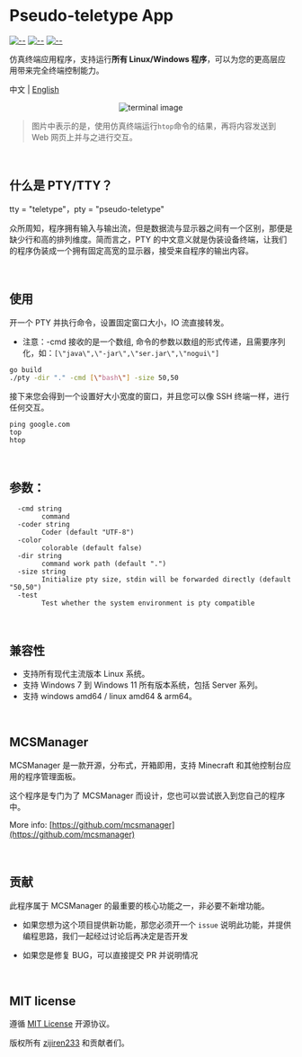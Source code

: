# Pseudo-teletype App

[![--](https://img.shields.io/badge/Go_Version-1.19-green.svg)](https://github.com/MCSManager)
[![--](https://img.shields.io/badge/Support-Windows/Linux-yellow.svg)](https://github.com/MCSManager)
[![--](https://img.shields.io/badge/License-MIT-red.svg)](https://github.com/MCSManager)

仿真终端应用程序，支持运行**所有 Linux/Windows 程序**，可以为您的更高层应用带来完全终端控制能力。

中文 | [English](README.md)

<div align=center>

![terminal image](https://user-images.githubusercontent.com/18360009/202891148-e7e5bf63-c4a9-454f-8f62-c91dc594cefa.png)


</div>

> 图片中表示的是，使用仿真终端运行`htop`命令的结果，再将内容发送到 Web 网页上并与之进行交互。

<br />

## 什么是 PTY/TTY？

tty = "teletype"，pty = "pseudo-teletype"

众所周知，程序拥有输入与输出流，但是数据流与显示器之间有一个区别，那便是缺少行和高的排列维度。简而言之，PTY 的中文意义就是伪装设备终端，让我们的程序伪装成一个拥有固定高宽的显示器，接受来自程序的输出内容。

<br />

## 使用

开一个 PTY 并执行命令，设置固定窗口大小，IO 流直接转发。

- 注意：-cmd 接收的是一个数组, 命令的参数以数组的形式传递，且需要序列化，如：`[\"java\",\"-jar\",\"ser.jar\",\"nogui\"]`

```bash
go build
./pty -dir "." -cmd [\"bash\"] -size 50,50
```

接下来您会得到一个设置好大小宽度的窗口，并且您可以像 SSH 终端一样，进行任何交互。

```
ping google.com
top
htop
```

<br />

## 参数：

```
  -cmd string
        command
  -coder string
        Coder (default "UTF-8")
  -color
        colorable (default false)
  -dir string
        command work path (default ".")
  -size string
        Initialize pty size, stdin will be forwarded directly (default "50,50")
  -test
        Test whether the system environment is pty compatible
```

<br />

## 兼容性

- 支持所有现代主流版本 Linux 系统。
- 支持 Windows 7 到 Windows 11 所有版本系统，包括 Server 系列。
- 支持 windows amd64 / linux amd64 & arm64。


<br />

## MCSManager

MCSManager 是一款开源，分布式，开箱即用，支持 Minecraft 和其他控制台应用的程序管理面板。

这个程序是专门为了 MCSManager 而设计，您也可以尝试嵌入到您自己的程序中。

More info: [https://github.com/mcsmanager](https://github.com/mcsmanager)

<br />

## 贡献

此程序属于 MCSManager 的最重要的核心功能之一，非必要不新增功能。

- 如果您想为这个项目提供新功能，那您必须开一个 `issue` 说明此功能，并提供编程思路，我们一起经过讨论后再决定是否开发

- 如果您是修复 BUG，可以直接提交 PR 并说明情况

<br />

## MIT license

遵循 [MIT License](https://opensource.org/licenses/MIT) 开源协议。

版权所有 [zijiren233](https://github.com/zijiren233) 和贡献者们。
